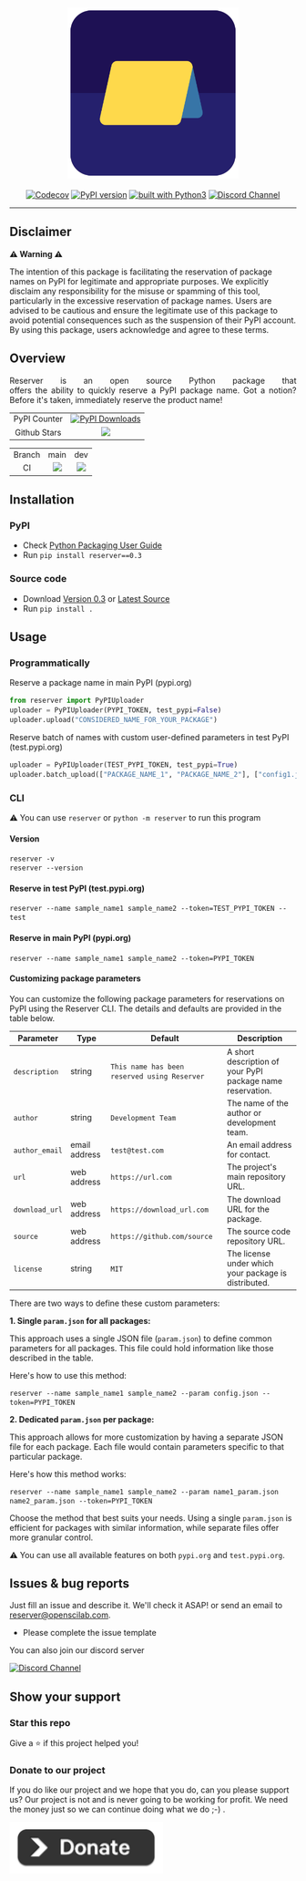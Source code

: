 <div align="center">
    <img src="https://github.com/openscilab/reserver/raw/main/otherfiles/reserver.png" width="300" height="300">
    <br/>
    <br/>
    <a href="https://codecov.io/gh/openscilab/reserver"><img src="https://codecov.io/gh/openscilab/reserver/branch/main/graph/badge.svg" alt="Codecov"/></a>
    <a href="https://badge.fury.io/py/reserver"><img src="https://badge.fury.io/py/reserver.svg" alt="PyPI version" height="18"></a>
    <a href="https://www.python.org/"><img src="https://img.shields.io/badge/built%20with-Python3-green.svg" alt="built with Python3"></a>
    <a href="https://discord.gg/RD2y6SGuY3"><img src="https://img.shields.io/discord/1064533716615049236.svg" alt="Discord Channel"></a>
</div>

----------

## Disclaimer 
**⚠️ Warning ⚠️**

<p align="justify">

The intention of this package is facilitating the reservation of package names on PyPI for legitimate and appropriate purposes. We explicitly disclaim any responsibility for the misuse or spamming of this tool, particularly in the excessive reservation of package names. Users are advised to be cautious and ensure the  legitimate use of this package to avoid potential consequences such as the suspension of their PyPI account. By using this package, users acknowledge and agree to these terms.
</p>

## Overview
<p align="justify">
Reserver is an open source Python package that offers the ability to quickly reserve a PyPI package name. Got a notion? Before it's taken, immediately reserve the product name!
</p>
<table>
    <tr>
        <td align="center">PyPI Counter</td>
        <td align="center">
            <a href="https://pepy.tech/projects/reserver">
                <img src="https://static.pepy.tech/badge/reserver" alt="PyPI Downloads">
            </a>
        </td>
    </tr>
    <tr>
        <td align="center">Github Stars</td>
        <td align="center">
            <a href="https://github.com/openscilab/reserver">
                <img src="https://img.shields.io/github/stars/openscilab/reserver.svg?style=social&label=Stars">
            </a>
        </td>
    </tr>
</table>
<table>
    <tr> 
        <td align="center">Branch</td>
        <td align="center">main</td>
        <td align="center">dev</td>
    </tr>
    <tr>
        <td align="center">CI</td>
        <td align="center">
            <img src="https://github.com/openscilab/reserver/actions/workflows/test.yml/badge.svg?branch=main">
        </td>
        <td align="center">
            <img src="https://github.com/openscilab/reserver/actions/workflows/test.yml/badge.svg?branch=dev">
            </td>
    </tr>
</table>


## Installation

### PyPI

- Check [Python Packaging User Guide](https://packaging.python.org/installing/)
- Run `pip install reserver==0.3`
### Source code
- Download [Version 0.3](https://github.com/openscilab/reserver/archive/v0.3.zip) or [Latest Source](https://github.com/openscilab/reserver/archive/dev.zip)
- Run `pip install .`

## Usage

### Programmatically 
Reserve a package name in main PyPI (pypi.org)
```python
from reserver import PyPIUploader
uploader = PyPIUploader(PYPI_TOKEN, test_pypi=False)
uploader.upload("CONSIDERED_NAME_FOR_YOUR_PACKAGE")
```
Reserve batch of names with custom user-defined parameters in test PyPI (test.pypi.org)
```python
uploader = PyPIUploader(TEST_PYPI_TOKEN, test_pypi=True)
uploader.batch_upload(["PACKAGE_NAME_1", "PACKAGE_NAME_2"], ["config1.json", "config2.json"])
```
### CLI
⚠️ You can use `reserver` or `python -m reserver` to run this program
#### Version
```console
reserver -v
reserver --version
```
#### Reserve in test PyPI (test.pypi.org)
```console
reserver --name sample_name1 sample_name2 --token=TEST_PYPI_TOKEN --test
```
#### Reserve in main PyPI (pypi.org)
```console
reserver --name sample_name1 sample_name2 --token=PYPI_TOKEN
```
#### Customizing package parameters

You can customize the following package parameters for reservations on PyPI using the Reserver CLI. The details and defaults are provided in the table below.

| Parameter | Type | Default | Description |
|---|---|---|---|
| `description` | string | `This name has been reserved using Reserver` | A short description of your PyPI package name reservation. |
| `author` | string | `Development Team` | The name of the author or development team. |
| `author_email` | email address | `test@test.com` | An email address for contact. |
| `url` | web address | `https://url.com` | The project's main repository URL. |
| `download_url` | web address | `https://download_url.com` | The download URL for the package. |
| `source` | web address | `https://github.com/source` | The source code repository URL. |
| `license` | string | `MIT` | The license under which your package is distributed. |

There are two ways to define these custom parameters:

**1. Single `param.json` for all packages:**

This approach uses a single JSON file (`param.json`) to define common parameters for all packages. This file could hold information like those described in the table.

Here's how to use this method:

```console
reserver --name sample_name1 sample_name2 --param config.json --token=PYPI_TOKEN
```
**2. Dedicated `param.json` per package:**

This approach allows for more customization by having a separate JSON file for each package. Each file would contain parameters specific to that particular package.

Here's how this method works:

```console
reserver --name sample_name1 sample_name2 --param name1_param.json name2_param.json --token=PYPI_TOKEN
```

Choose the method that best suits your needs. Using a single `param.json` is efficient for packages with similar information, while separate files offer more granular control.

⚠️ You can use all available features on both `pypi.org` and `test.pypi.org`.
## Issues & bug reports

Just fill an issue and describe it. We'll check it ASAP! or send an email to [reserver@openscilab.com](mailto:reserver@openscilab.com "reserver@openscilab.com"). 

- Please complete the issue template
 
You can also join our discord server

<a href="https://discord.gg/RD2y6SGuY3"><img src="https://img.shields.io/discord/1064533716615049236.svg?style=for-the-badge" alt="Discord Channel"></a>

## Show your support

### Star this repo
Give a ⭐️ if this project helped you!

### Donate to our project
If you do like our project and we hope that you do, can you please support us? Our project is not and is never going to be working for profit. We need the money just so we can continue doing what we do ;-) .			

<a href="https://openscilab.com/#donation" target="_blank"><img src="https://github.com/openscilab/reserver/raw/main/otherfiles/donation.png" height="90px" width="270px" alt="Reserver Donation"></a>
